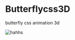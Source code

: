 # Butterflycss3D
butterfly css animation 3d

![hahhs](https://github.com/Gajen9854/Butterflycss3D/assets/123303924/c7ec5394-cd3f-4bbf-ad39-73b05ec4f915)
